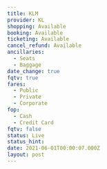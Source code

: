 ```yaml
---
title: KLM
provider: KL
shopping: Available
booking: Available
ticketing: Available
cancel_refund: Available
ancillaries:
  - Seats
  - Baggage
date_change: true
fqtv: true
fares:
  - Public
  - Private
  - Corporate
fop:
  - Cash
  - Credit Card
fqtv: false
status: Live
status_hint: 
date: 2021-06-01T00:00:07.000Z
layout: post
---
```

